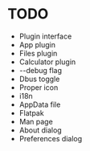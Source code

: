 TODO
====

* Plugin interface
* App plugin
* Files plugin
* Calculator plugin
* --debug flag
* Dbus toggle
* Proper icon
* i18n
* AppData file
* Flatpak
* Man page
* About dialog
* Preferences dialog
